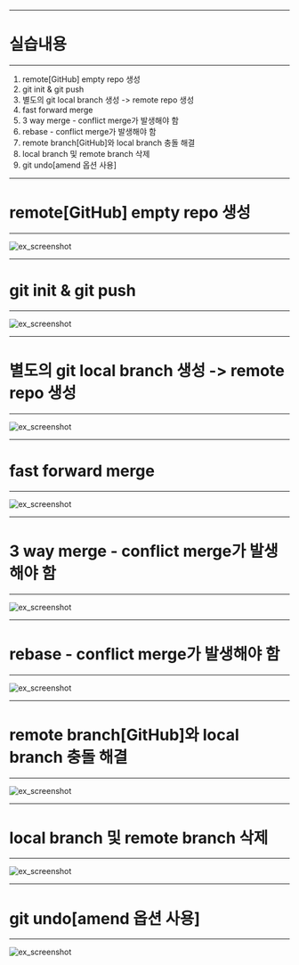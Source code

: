 * * *
# 실습내용
* * *
1. remote[GitHub] empty repo 생성<br>
2. git init & git push<br>
3. 별도의 git local branch 생성 -> remote repo 생성<br>
4. fast forward merge<br>
5. 3 way merge - conflict merge가 발생해야 함<br>
6. rebase - conflict merge가 발생해야 함<br>
7. remote branch[GitHub]와 local branch 충돌 해결<br>
8. local branch 및 remote branch 삭제<br>
9. git undo[amend 옵션 사용]<br>
* * *
# remote[GitHub] empty repo 생성
* * *
![ex_screenshot](./resource/1번.gif)
* * *
# git init & git push
* * *
![ex_screenshot](./resource/2번.gif)
* * *
# 별도의 git local branch 생성 -> remote repo 생성
* * *
![ex_screenshot](./resource/3번.gif)
* * *
# fast forward merge
* * *
![ex_screenshot](./resource/4번.gif)
* * *
# 3 way merge - conflict merge가 발생해야 함
* * *
![ex_screenshot](./resource/5번.gif)
* * *
# rebase - conflict merge가 발생해야 함
* * *
![ex_screenshot](./resource/6번.gif)
* * *
# remote branch[GitHub]와 local branch 충돌 해결
* * *
![ex_screenshot](./resource/7번.gif)
* * *
# local branch 및 remote branch 삭제
* * *
![ex_screenshot](./resource/8번.gif)




* * *
# git undo[amend 옵션 사용]
* * *
![ex_screenshot](./resource/9번.gif)


